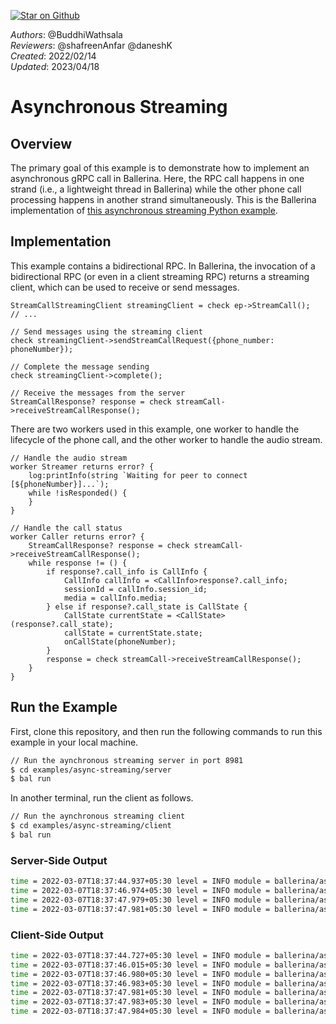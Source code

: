 [![Star on Github](https://img.shields.io/badge/-Star%20on%20Github-blue?style=social&logo=github)](https://github.com/ballerina-platform/module-ballerina-grpc)

_Authors_: @BuddhiWathsala  
_Reviewers_: @shafreenAnfar @daneshK  
_Created_: 2022/02/14  
_Updated_: 2023/04/18

# Asynchronous Streaming

## Overview
The primary goal of this example is to demonstrate how to implement an asynchronous gRPC call in Ballerina. Here, the RPC call happens in one strand (i.e., a lightweight thread in Ballerina) while the other phone call processing happens in another strand simultaneously. This is the Ballerina implementation of [this asynchronous streaming Python example](https://github.com/grpc/grpc/blob/v1.43.2/examples/python/async_streaming/phone.proto).

## Implementation
This example contains a bidirectional RPC. In Ballerina, the invocation of a bidirectional RPC (or even in a client streaming RPC) returns a streaming client, which can be used to receive or send messages.
```ballerina
StreamCallStreamingClient streamingClient = check ep->StreamCall();
// ...

// Send messages using the streaming client
check streamingClient->sendStreamCallRequest({phone_number: phoneNumber});

// Complete the message sending
check streamingClient->complete();

// Receive the messages from the server
StreamCallResponse? response = check streamCall->receiveStreamCallResponse();
```

There are two workers used in this example, one worker to handle the lifecycle of the phone call, and the other worker to handle the audio stream.
```ballerina
// Handle the audio stream
worker Streamer returns error? {
    log:printInfo(string `Waiting for peer to connect [${phoneNumber}]...`);
    while !isResponded() {
    }
}

// Handle the call status
worker Caller returns error? {
    StreamCallResponse? response = check streamCall->receiveStreamCallResponse();
    while response != () {
        if response?.call_info is CallInfo {
            CallInfo callInfo = <CallInfo>response?.call_info;
            sessionId = callInfo.session_id;
            media = callInfo.media;
        } else if response?.call_state is CallState {
            CallState currentState = <CallState>(response?.call_state);
            callState = currentState.state;
            onCallState(phoneNumber);
        }
        response = check streamCall->receiveStreamCallResponse();
    }
}
```

## Run the Example

First, clone this repository, and then run the following commands to run this example in your local machine.

```sh
// Run the aynchronous streaming server in port 8981
$ cd examples/async-streaming/server
$ bal run
```

In another terminal, run the client as follows.
```sh
// Run the aynchronous streaming client
$ cd examples/async-streaming/client
$ bal run
```

### Server-Side Output
```sh
time = 2022-03-07T18:37:44.937+05:30 level = INFO module = ballerina/async_server message = "Received a phone call request" number = "94771234567"
time = 2022-03-07T18:37:46.974+05:30 level = INFO module = ballerina/async_server message = "Created a call session" sessionId = 0 media = "https://link.to.audio.resources"
time = 2022-03-07T18:37:47.979+05:30 level = INFO module = ballerina/async_server message = "Call finished" number = "94771234567"
time = 2022-03-07T18:37:47.981+05:30 level = INFO module = ballerina/async_server message = "Call session cleaned" sessionId = "0" media = "https://link.to.audio.resources"
```

### Client-Side Output
```sh
time = 2022-03-07T18:37:44.727+05:30 level = INFO module = ballerina/async_client message = "Waiting for peer to connect" phoneNumber = "94771234567"
time = 2022-03-07T18:37:46.015+05:30 level = INFO module = ballerina/async_client message = "Call toward [94771234567] enters [NEW] state"
time = 2022-03-07T18:37:46.980+05:30 level = INFO module = ballerina/async_client message = "Call toward [94771234567] enters [ACTIVE] state"
time = 2022-03-07T18:37:46.983+05:30 level = INFO module = ballerina/async_client message = "Consuming audio resource" URL = "https://link.to.audio.resources"
time = 2022-03-07T18:37:47.981+05:30 level = INFO module = ballerina/async_client message = "Call toward [94771234567] enters [ENDED] state"
time = 2022-03-07T18:37:47.983+05:30 level = INFO module = ballerina/async_client message = "Audio session finished" URL = "https://link.to.audio.resources"
time = 2022-03-07T18:37:47.984+05:30 level = INFO module = ballerina/async_client message = "Call finished"
```
